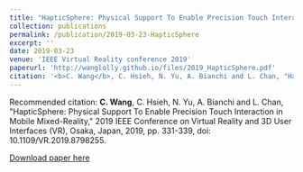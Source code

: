 ```yaml
---
title: "HapticSphere: Physical Support To Enable Precision Touch Interaction in Mobile Mixed-Reality"
collection: publications
permalink: /publication/2019-03-23-HapticSphere
excerpt: ''
date: 2019-03-23
venue: 'IEEE Virtual Reality conference 2019'
paperurl: 'http://wanglolly.github.io/files/2019_HapticSphere.pdf'
citation: '<b>C. Wang</b>, C. Hsieh, N. Yu, A. Bianchi and L. Chan, "HapticSphere: Physical Support To Enable Precision Touch Interaction in Mobile Mixed-Reality," 2019 IEEE Conference on Virtual Reality and 3D User Interfaces (VR)'
---
```


Recommended citation: <b>C. Wang</b>, C. Hsieh, N. Yu, A. Bianchi and L. Chan, "HapticSphere: Physical Support To Enable Precision Touch Interaction in Mobile Mixed-Reality," 2019 IEEE Conference on Virtual Reality and 3D User Interfaces (VR), Osaka, Japan, 2019, pp. 331-339, doi: 10.1109/VR.2019.8798255.

[Download paper here](http://wanglolly.github.io/files/2019_HapticSphere.pdf)